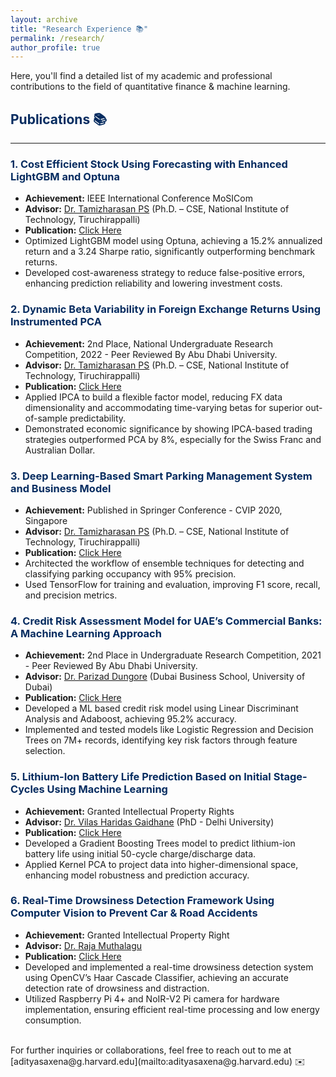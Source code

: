 ```yaml
---
layout: archive
title: "Research Experience 📚"
permalink: /research/
author_profile: true
---
```


Here, you'll find a detailed list of my academic and professional contributions to the field of quantitative finance & machine learning. 

<a name="publications"></a>

## <span style="color: #062C60;">Publications 📚</span>
---
### <span style="color: #062C60;">1. Cost Efficient Stock Using Forecasting with Enhanced LightGBM and Optuna</span>
- **Achievement:** IEEE International Conference MoSICom
- **Advisor:** [Dr. Tamizharasan PS](https://universe.bits-pilani.ac.in/dubai/tamizharasan/Profile) (Ph.D. – CSE, National Institute of Technology, Tiruchirappalli)
- **Publication:** [Click Here](https://aditya-saxena-7.github.io/files/Research/Cost_Efficient_Stock_Forecasting_with_Enhanced_LightGBM.pdf)
- Optimized LightGBM model using Optuna, achieving a 15.2% annualized return and a 3.24 Sharpe ratio, significantly outperforming benchmark returns.
- Developed cost-awareness strategy to reduce false-positive errors, enhancing prediction reliability and lowering investment costs.

### <span style="color: #062C60;">2. Dynamic Beta Variability in Foreign Exchange Returns Using Instrumented PCA</span>
- **Achievement:** 2nd Place, National Undergraduate Research Competition, 2022 - Peer Reviewed By Abu Dhabi University.
- **Advisor:** [Dr. Tamizharasan PS](https://universe.bits-pilani.ac.in/dubai/tamizharasan/Profile) (Ph.D. – CSE, National Institute of Technology, Tiruchirappalli)
- **Publication:** [Click Here](https://aditya-saxena-7.github.io/files/Research/Dynamic_Beta_Variability_in_Foreign_Exchange_Returns_Using_Instrumented_PCA.pdf)
- Applied IPCA to build a flexible factor model, reducing FX data dimensionality and accommodating time-varying betas for superior out-of-sample predictability.
- Demonstrated economic significance by showing IPCA-based trading strategies outperformed PCA by 8%, especially for the Swiss Franc and Australian Dollar.

### <span style="color: #062C60;">3. Deep Learning-Based Smart Parking Management System and Business Model</span>
- **Achievement:** Published in Springer Conference - CVIP 2020, Singapore
- **Advisor:** [Dr. Tamizharasan PS](https://universe.bits-pilani.ac.in/dubai/tamizharasan/Profile) (Ph.D. – CSE, National Institute of Technology, Tiruchirappalli)
- **Publication:** [Click Here](https://link.springer.com/chapter/10.1007/978-981-16-1103-2_11)
- Architected the workflow of ensemble techniques for detecting and classifying parking occupancy with 95% precision.
- Used TensorFlow for training and evaluation, improving F1 score, recall, and precision metrics.

### <span style="color: #062C60;">4. Credit Risk Assessment Model for UAE’s Commercial Banks: A Machine Learning Approach</span>
- **Achievement:** 2nd Place in Undergraduate Research Competition, 2021 - Peer Reviewed By Abu Dhabi University.
- **Advisor:** [Dr. Parizad Dungore](https://ud.ac.ae/ud_members/dr-parizad-dungore/) (Dubai Business School, University of Dubai)
- **Publication:** [Click Here](https://aditya-saxena-7.github.io/files/Research/Credit_Risk_Assessment_Model_for_UAEs_Commercial_Banks.pd)
- Developed a ML based credit risk model using Linear Discriminant Analysis and Adaboost, achieving 95.2% accuracy.
- Implemented and tested models like Logistic Regression and Decision Trees on 7M+ records, identifying key risk factors through feature selection.

### <span style="color: #062C60;">5. Lithium-Ion Battery Life Prediction Based on Initial Stage-Cycles Using Machine Learning</span>
- **Achievement:** Granted Intellectual Property Rights
- **Advisor:** [Dr. Vilas Haridas Gaidhane](https://universe.bits-pilani.ac.in/dubai/vhgaidhane/Profile) (PhD - Delhi University)
- **Publication:** [Click Here](https://aditya-saxena-7.github.io/files/Research/Lithium-Ion%20Battery%20Life%20Prediction%20Based%20on%20Initial%20Stage-Cycles%20Using%20%20Machine%20Learning.pdf)
- Developed a Gradient Boosting Trees model to predict lithium-ion battery life using initial 50-cycle charge/discharge data.
- Applied Kernel PCA to project data into higher-dimensional space, enhancing model robustness and prediction accuracy.

### <span style="color: #062C60;">6. Real-Time Drowsiness Detection Framework Using Computer Vision to Prevent Car & Road Accidents</span>
- **Achievement:** Granted Intellectual Property Right
- **Advisor:** [Dr. Raja Muthalagu](https://universe.bits-pilani.ac.in/dubai/raja/profile)
- **Publication:** [Click Here](https://aditya-saxena-7.github.io/files/Real-Time%20Drowsiness%20Detection%20Using%20Computer%20Vision%20and%20Raspberry%20Pi%20to%20Prevent%20Car%20%26%20Road%20Accidents%20.pdf)
- Developed and implemented a real-time drowsiness detection system using OpenCV’s Haar Cascade Classifier, achieving an accurate detection rate of drowsiness and distraction.
- Utilized Raspberry Pi 4+ and NoIR-V2 Pi camera for hardware implementation, ensuring efficient real-time processing and low energy consumption.

<br>
For further inquiries or collaborations, feel free to reach out to me at [adityasaxena@g.harvard.edu](mailto:adityasaxena@g.harvard.edu) ✉️

